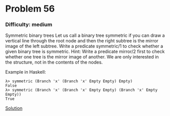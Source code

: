 # Problem 56
### Difficulty: medium
Symmetric binary trees
Let us call a binary tree symmetric if you can draw a vertical line through the root node and then the right subtree is the mirror image of the left subtree. Write a predicate symmetric/1 to check whether a given binary tree is symmetric. Hint: Write a predicate mirror/2 first to check whether one tree is the mirror image of another. We are only interested in the structure, not in the contents of the nodes.

Example in Haskell:

```
λ> symmetric (Branch 'x' (Branch 'x' Empty Empty) Empty)
False
λ> symmetric (Branch 'x' (Branch 'x' Empty Empty) (Branch 'x' Empty Empty))
True
```
[Solution](https://wiki.haskell.org/99_questions/Solutions/56)
